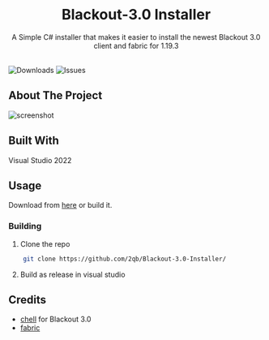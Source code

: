 <br/>
<p align="center">
  <h1 align="center">Blackout-3.0 Installer</h3>

  <p align="center">
    A Simple C# installer that makes it easier to install the newest Blackout 3.0 client and fabric for 1.19.3
    <br/>
    <br/>
  </p>
</p>

![Downloads](https://img.shields.io/github/downloads/2qb/Blackout-3.0-Installer/total) ![Issues](https://img.shields.io/github/issues/2qb/Blackout-3.0-Installer) 

## About The Project

![screenshot](https://user-images.githubusercontent.com/68710010/219970603-7f0f3c95-4839-495a-8307-155a412ace29.png)



## Built With

Visual Studio 2022

## Usage

Download from [here](https://github.com/2qb/Blackout-3.0-Installer/releases/) or build it.

### Building

1. Clone the repo

```sh
    git clone https://github.com/2qb/Blackout-3.0-Installer/
```

2. Build as release in visual studio

## Credits

* [chell](https://github.com/chell-dev/Blackout-3.0) for Blackout 3.0
* [fabric](https://fabricmc.net/) 

